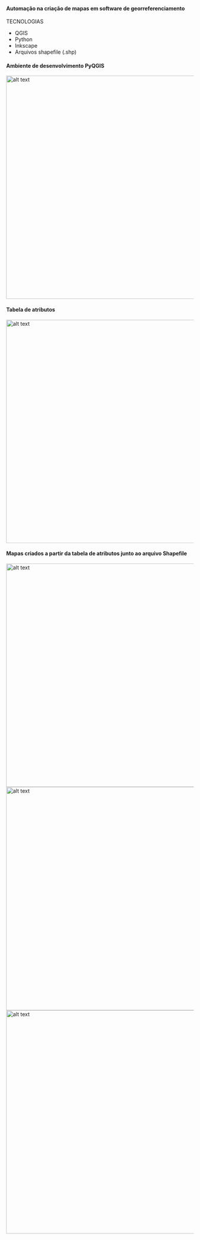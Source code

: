 <h4>Automação na criação de mapas em software de georreferenciamento</h4>

TECNOLOGIAS

* QGIS 
* Python
* Inkscape
* Arquivos shapefile (.shp)

<h4>Ambiente de desenvolvimento PyQGIS</h4>

<img src="https://github.com/BSFernando/projetos/blob/main/imgs/mapas/QGIS.jpg" alt="alt text" width="600px">

<h4>Tabela de atributos</h4>

<img src="https://github.com/BSFernando/projetos/blob/main/imgs/mapas/dataframe.jpg" alt="alt text" width="600px">

<h4>Mapas criados a partir da tabela de atributos junto ao arquivo Shapefile</h4>

<img src="https://github.com/BSFernando/projetos/blob/main/imgs/mapas/mapa1.png" alt="alt text" width="600px">
<img src="https://github.com/BSFernando/projetos/blob/main/imgs/mapas/mapa2.png" alt="alt text" width="600px">
<img src="https://github.com/BSFernando/projetos/blob/main/imgs/mapas/mapa3.png" alt="alt text" width="600px">

